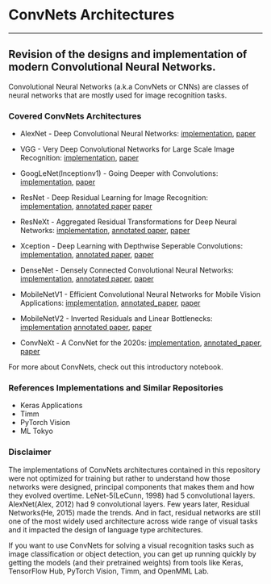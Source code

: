 # ConvNets Architectures
------

Revision of the designs and implementation of modern Convolutional Neural Networks.
------

Convolutional Neural Networks (a.k.a ConvNets or CNNs) are classes of neural networks that are mostly used for image recognition tasks. 


### Covered ConvNets Architectures

* AlexNet - Deep Convolutional Neural Networks: [implementation](convnets/1-alexnet.ipynb), [paper](https://proceedings.neurips.cc/paper/2012/file/c399862d3b9d6b76c8436e924a68c45b-Paper.pdf)
  
* VGG - Very Deep Convolutional Networks for Large Scale Image Recognition: [implementation](convnets/2-vgg.ipynb), [paper](https://arxiv.org/pdf/1409.1556.pdf)
  
* GoogLeNet(Inceptionv1) - Going Deeper with Convolutions: [implementation](convnets/3-googlenet.ipynb), [paper](https://arxiv.org/abs/1409.4842)

* ResNet - Deep Residual Learning for Image Recognition: [implementation](convnets/4-resnet.ipynb), [annotated paper](annotated_papers/resnet.pdf) [paper](https://arxiv.org/abs/1512.03385)

* ResNeXt - Aggregated Residual Transformations for Deep Neural Networks: [implementation](convnets/6-resnext.ipynb), [annotated paper](annotated_papers/resnext.pdf), [paper](https://arxiv.org/abs/1611.05431v2)

* Xception - Deep Learning with Depthwise Seperable Convolutions: [implementation](convnets/7-xception.ipynb), [annotated paper](annotated_papers/xception.pdf), [paper](https://arxiv.org/abs/1610.02357)


* DenseNet - Densely Connected Convolutional Neural Networks: [implementation](convnets/5-densenet.ipynb), [annotated paper](annotated_papers/densenet.pdf), [paper](https://arxiv.org/abs/1608.06993v5)

* MobileNetV1 - Efficient Convolutional Neural Networks for Mobile Vision Applications: [implementation](convnets/8_mobilenet.ipynb), [annotated_paper](annotated_papers/mobilenet.pdf), [paper](https://arxiv.org/abs/1704.04861v1)

* MobileNetV2 - Inverted Residuals and Linear Bottlenecks: [implementation](convnets/9-mobilenetv2.ipynb) [annotated paper](annotated_papers/mobilenetv2.pdf), [paper](https://arxiv.org/abs/1801.04381)

* ConvNeXt - A ConvNet for the 2020s: [implementation](convnets/10-convnext.ipynb), [annotated_paper](annotated_papers/convnexts.pdf), [paper](https://arxiv.org/abs/2201.03545)

For more about ConvNets, check out this introductory notebook.


### References Implementations and Similar Repositories

* Keras Applications
* Timm
* PyTorch Vision
* ML Tokyo


### Disclaimer

The implementations of ConvNets architectures contained in this repository were not optimized for training but rather to understand how those networks were designed, principal components that makes them and how they evolved overtime. LeNet-5(LeCunn, 1998) had 5 convolutional layers. AlexNet(Alex, 2012) had 9 convolutional layers. Few years later, Residual Networks(He, 2015) made the trends. And in fact, residual networks are still one of the most widely used architecture across wide range of visual tasks and it impacted the design of language type architectures.

If you want to use ConvNets for solving a visual recognition tasks such as image classification or object detection, you can get up running quickly by getting the models (and their pretrained weights) from tools like Keras, TensorFlow Hub, PyTorch Vision, Timm, and OpenMML Lab. 
